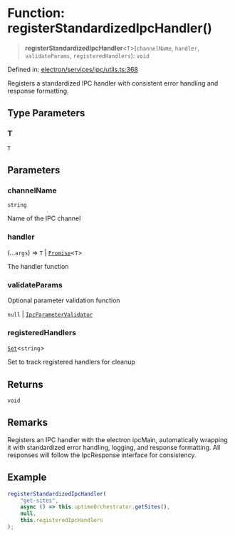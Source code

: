 # Function: registerStandardizedIpcHandler()

> **registerStandardizedIpcHandler**\<`T`\>(`channelName`, `handler`, `validateParams`, `registeredHandlers`): `void`

Defined in: [electron/services/ipc/utils.ts:368](https://github.com/Nick2bad4u/Uptime-Watcher/blob/main/electron/services/ipc/utils.ts#L368)

Registers a standardized IPC handler with consistent error handling and
response formatting.

## Type Parameters

### T

`T`

## Parameters

### channelName

`string`

Name of the IPC channel

### handler

(...`args`) => `T` \| [`Promise`](https://developer.mozilla.org/docs/Web/JavaScript/Reference/Global_Objects/Promise)\<`T`\>

The handler function

### validateParams

Optional parameter validation function

`null` | [`IpcParameterValidator`](../../types/type-aliases/IpcParameterValidator.md)

### registeredHandlers

[`Set`](https://developer.mozilla.org/docs/Web/JavaScript/Reference/Global_Objects/Set)\<`string`\>

Set to track registered handlers for cleanup

## Returns

`void`

## Remarks

Registers an IPC handler with the electron ipcMain, automatically wrapping it
with standardized error handling, logging, and response formatting. All
responses will follow the IpcResponse interface for consistency.

## Example

```typescript
registerStandardizedIpcHandler(
    "get-sites",
    async () => this.uptimeOrchestrator.getSites(),
    null,
    this.registeredIpcHandlers
);
```
